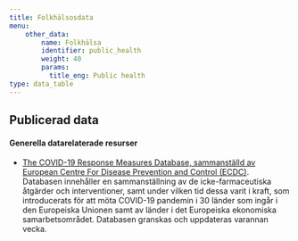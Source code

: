 ```yaml
---
title: Folkhälsosdata
menu:
    other_data:
        name: Folkhälsa
        identifier: public_health
        weight: 40
        params:
          title_eng: Public health
type: data_table
---
```


## Publicerad data

#### Generella datarelaterade resurser

- [The COVID-19 Response Measures Database, sammanställd av European Centre For Disease Prevention and Control (ECDC)](https://www.ecdc.europa.eu/en/publications-data/download-data-response-measures-covid-19).
Databasen innehåller en sammanställning av de icke-farmaceutiska åtgärder och interventioner, samt under vilken tid dessa varit i kraft, som introducerats för att möta COVID-19 pandemin  i 30 länder som ingår i den Europeiska Unionen samt av länder i det Europeiska ekonomiska samarbetsområdet. Databasen granskas och uppdateras varannan vecka.
